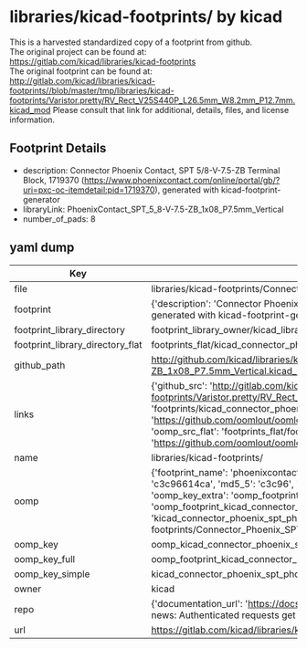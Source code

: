 # libraries/kicad-footprints/ by kicad  
This is a harvested standardized copy of a footprint from github.  
The original project can be found at:  
https://gitlab.com/kicad/libraries/kicad-footprints  
The original footprint can be found at:
http://gitlab.com/kicad/libraries/kicad-footprints//blob/master/tmp/libraries/kicad-footprints/Varistor.pretty/RV_Rect_V25S440P_L26.5mm_W8.2mm_P12.7mm.kicad_mod
Please consult that link for additional, details, files, and license information.  
## Footprint Details
* description: Connector Phoenix Contact, SPT 5/8-V-7.5-ZB Terminal Block, 1719370 (https://www.phoenixcontact.com/online/portal/gb/?uri=pxc-oc-itemdetail:pid=1719370), generated with kicad-footprint-generator  
* libraryLink: PhoenixContact_SPT_5_8-V-7.5-ZB_1x08_P7.5mm_Vertical  
* number_of_pads: 8  
## yaml dump  
| Key | Value |  
| --- | --- |  
| file | libraries/kicad-footprints/Connector_Phoenix_SPT.pretty/PhoenixContact_SPT_5_8-V-7.5-ZB_1x08_P7.5mm_Vertical.kicad_mod |  
| footprint | {'description': 'Connector Phoenix Contact, SPT 5/8-V-7.5-ZB Terminal Block, 1719370 (https://www.phoenixcontact.com/online/portal/gb/?uri=pxc-oc-itemdetail:pid=1719370), generated with kicad-footprint-generator', 'libraryLink': 'PhoenixContact_SPT_5_8-V-7.5-ZB_1x08_P7.5mm_Vertical', 'number_of_pads': 8} |  
| footprint_library_directory | footprint_library_owner/kicad_libraries/kicad-footprints/ |  
| footprint_library_directory_flat | footprints_flat/kicad_connector_phoenix_spt_phoenixcontact_spt_5_8_v_7_5_zb_1x08_p7_5mm_vertical/working |  
| github_path | http://github.com/kicad/libraries/kicad-footprints//blob/master/tmp/libraries/kicad-footprints/Connector_Phoenix_SPT.pretty/PhoenixContact_SPT_5_8-V-7.5-ZB_1x08_P7.5mm_Vertical.kicad_mod |  
| links | {'github_src': 'http://gitlab.com/kicad/libraries/kicad-footprints//blob/master/tmp/libraries/kicad-footprints/Varistor.pretty/RV_Rect_V25S440P_L26.5mm_W8.2mm_P12.7mm.kicad_mod', 'github_src_repo': 'https://gitlab.com/kicad/libraries/kicad-footprints', 'oomp_bot': 'footprints/kicad_connector_phoenix_spt_phoenixcontact_spt_5_8_v_7_5_zb_1x08_p7_5mm_vertical/working', 'oomp_bot_github': 'https://github.com/oomlout/oomlout_oomp_footprint_bot/tree/main/footprints/kicad_connector_phoenix_spt_phoenixcontact_spt_5_8_v_7_5_zb_1x08_p7_5mm_vertical/working', 'oomp_src_flat': 'footprints_flat/footprints_flat/kicad_connector_phoenix_spt_phoenixcontact_spt_5_8_v_7_5_zb_1x08_p7_5mm_vertical/working', 'oomp_src_flat_github': 'https://github.com/oomlout/oomlout_oomp_footprint_src/tree/main/footprints_flat/kicad_connector_phoenix_spt_phoenixcontact_spt_5_8_v_7_5_zb_1x08_p7_5mm_vertical/working'} |  
| name | libraries/kicad-footprints/ |  
| oomp | {'footprint_name': 'phoenixcontact_spt_5_8_v_7_5_zb_1x08_p7_5mm_vertical', 'library_name': 'connector_phoenix_spt', 'md5': 'c3c96614ca276dcdf3bfbe21f79b891a', 'md5_10': 'c3c96614ca', 'md5_5': 'c3c96', 'md5_6': 'c3c966', 'oomp_key': 'oomp_kicad_connector_phoenix_spt_phoenixcontact_spt_5_8_v_7_5_zb_1x08_p7_5mm_vertical', 'oomp_key_extra': 'oomp_footprint_kicad_connector_phoenix_spt_phoenixcontact_spt_5_8_v_7_5_zb_1x08_p7_5mm_vertical', 'oomp_key_full': 'oomp_footprint_kicad_connector_phoenix_spt_phoenixcontact_spt_5_8_v_7_5_zb_1x08_p7_5mm_vertical_c3c966', 'oomp_key_simple': 'kicad_connector_phoenix_spt_phoenixcontact_spt_5_8_v_7_5_zb_1x08_p7_5mm_vertical', 'original_filename': 'libraries/kicad-footprints/Connector_Phoenix_SPT.pretty/PhoenixContact_SPT_5_8-V-7.5-ZB_1x08_P7.5mm_Vertical.kicad_mod', 'owner_name': 'kicad'} |  
| oomp_key | oomp_kicad_connector_phoenix_spt_phoenixcontact_spt_5_8_v_7_5_zb_1x08_p7_5mm_vertical |  
| oomp_key_full | oomp_footprint_kicad_connector_phoenix_spt_phoenixcontact_spt_5_8_v_7_5_zb_1x08_p7_5mm_vertical |  
| oomp_key_simple | kicad_connector_phoenix_spt_phoenixcontact_spt_5_8_v_7_5_zb_1x08_p7_5mm_vertical |  
| owner | kicad |  
| repo | {'documentation_url': 'https://docs.github.com/rest/overview/resources-in-the-rest-api#rate-limiting', 'message': "API rate limit exceeded for 84.66.173.59. (But here's the good news: Authenticated requests get a higher rate limit. Check out the documentation for more details.)"} |  
| url | https://gitlab.com/kicad/libraries/kicad-footprints |  

